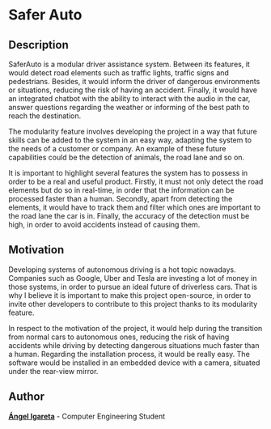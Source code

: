 # Safer Auto

## Description
SaferAuto is a modular driver assistance system. Between its features, it would detect road elements such as traffic lights, traffic signs and pedestrians. Besides, it would inform the driver of dangerous environments or situations, reducing the risk of having an accident. Finally, it would have an integrated chatbot with the ability to interact with the audio in the car, answer questions regarding the weather or informing of the best path to reach the destination.

The modularity feature involves developing the project in a way that future skills can be added to the system in an easy way, adapting the system to the needs of a customer or company. An example of these future capabilities could be the detection of animals, the road lane and so on.

It is important to highlight several features the system has to possess in order to be a real and useful product. Firstly, it must not only detect the road elements but do so in real-time, in order that the information can be processed faster than a human. Secondly, apart from detecting the elements, it would have to track them and filter which ones are important to the road lane the car is in. Finally, the accuracy of the detection must be high, in order to avoid accidents instead of causing them.

## Motivation
Developing systems of autonomous driving is a hot topic nowadays. Companies such as Google, Uber and Tesla are investing a lot of money in those systems, in order to pursue an ideal future of driverless cars. That is why I believe it is important to make this project open-source, in order to invite other developers to contribute to this project thanks to its modularity feature.

In respect to the motivation of the project, it would help during the transition from normal cars to autonomous ones, reducing the risk of having accidents while driving by detecting dangerous situations much faster than a human. Regarding the installation process, it would be really easy. The software would be installed in an embedded device with a camera, situated under the rear-view mirror.

## Author
[**Ángel Igareta**](https://github.com/angeligareta) - Computer Engineering Student
